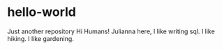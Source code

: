 # hello-world
Just another repository
Hi Humans!
Julianna here, I like writing sql.
I like hiking.
I like gardening.
